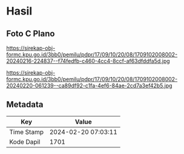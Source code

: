 # Hasil

## Foto C Plano

https://sirekap-obj-formc.kpu.go.id/3bb0/pemilu/pdpr/17/09/10/20/08/1709102008002-20240216-224837--f74fedfb-c460-4cc4-8ccf-af63dfddfa5d.jpg

https://sirekap-obj-formc.kpu.go.id/3bb0/pemilu/pdpr/17/09/10/20/08/1709102008002-20240220-061239--ca89df92-c1fa-4ef6-84ae-2cd7a3ef42b5.jpg


## Metadata

| Key        | Value               |
| ---------- | ------------------- |
| Time Stamp | 2024-02-20 07:03:11 |
| Kode Dapil | 1701                |



